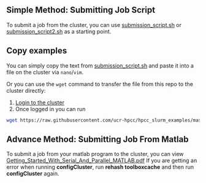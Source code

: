 
## Simple Method: Submitting Job Script

To submit a job from the cluster, you can use [submission_script.sh](submission_script.sh) or [submission_script2.sh](submission_script2.sh) as a starting point.

## Copy examples

You can simply copy the text from [submission_script.sh](submission_script.sh) and paste it into a file on the cluster via `nano`/`vim`.

Or you can use the `wget` command to transfer the file from this repo to the cluster directly:

1. [Login to the cluster](https://hpcc.ucr.edu/manuals_linux-basics_intro#how-to-get-access)
2. Once logged in you can run
```bash
wget https://raw.githubusercontent.com/ucr-hpcc/hpcc_slurm_examples/master/matlab/submission_script.sh
```

## Advance Method: Submitting Job From Matlab

To submit a job from your matlab program to the cluster, you can view [Getting_Started_With_Serial_And_Parallel_MATLAB.pdf](Getting_Started_With_Serial_And_Parallel_MATLAB.pdf)
If you are getting an error when running **configCluster**, run **rehash toolboxcache** and then run **configCluster** again.
